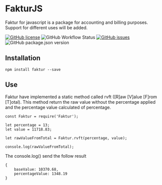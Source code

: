 # FakturJS
Faktur for javascript is a package for accounting and billing purposes. Support for different uses will be added.

[![GitHub license](https://img.shields.io/github/license/opencodecr/fakturJS)](https://github.com/opencodecr/fakturJS/blob/master/LICENSE)
![GitHub Workflow Status](https://img.shields.io/github/workflow/status/opencodecr/fakturJS/Build%20on%20Push)
[![GitHub issues](https://img.shields.io/github/issues/opencodecr/fakturJS)](https://github.com/opencodecr/fakturJS/issues)
![GitHub package.json version](https://img.shields.io/github/package-json/v/opencodecr/fakturJS)


## Installation
    npm install faktur --save

## Use
Faktur have implemented a static method called rvft ([R]aw [V]alue [F]rom [T]otal). This method return the raw value without the percentage applied and the percentage value calculated of percentage.


    const Faktur = require('Faktur');

    let percentage = 13;
    let value = 11718.83;

    let rawValueFromTotal = Faktur.rvft(percentage, value);

    console.log(rawValueFromTotal);

The console.log() send the follow result

    {
        baseValue: 10370.68, 
        percentageValue: 1348.19 
    }